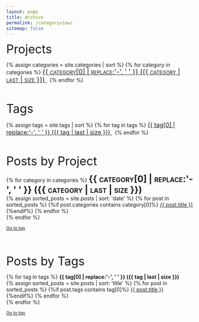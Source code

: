 ```yaml
---
layout: page
title: Archive
permalink: /categoryview/
sitemap: false
---
```

    
<font size="6">Projects</font>
<div>
    {% assign categories = site.categories | sort %}
    {% for category in categories %}
     <span class="site-category">
        <a href="#{{ category | first | slugify }}">
               <font size="4" style="font-variant: small-caps"> {{ category[0] | replace:'-', ' ' }} ({{ category | last | size }}) </font>
        </a>
        &nbsp;
    </span>
    {% endfor %}
</div>

<br>
<br>

<font size="6">Tags</font>
<div>
    {% assign tags = site.tags | sort %}
    {% for tag in tags %}
     <span class="site-tag">
        <a href="#{{ tag | first | slugify }}">
               <font size="3"> {{ tag[0] | replace:'-', ' ' }} ({{ tag | last | size }}) </font>
        </a>
        &nbsp;
    </span>
    {% endfor %}
</div>

<br>
<br>


<font size="6">Posts by Project</font>
<div id="category-index">
    {% for category in categories %}
        <a name="{{ category[0] }}"></a><strong><font size="5" style="font-variant: small-caps">{{ category[0] | replace:'-', ' ' }} ({{ category | last | size }}) </font></strong>
        <br>
    {% assign sorted_posts = site.posts | sort: 'date' %} 
    {% for post in sorted_posts %}
    {%if post.categories contains category[0]%}
     <a href="{{ site.baseurl }}{{ post.url }}" title="{{ post.title }}">{{ post.title }}</a>
    <br>
    {%endif%}
    {% endfor %}
    <br>
    {% endfor %}
</div>

<small><a href="#">Go to top</a></small>

<br>
<br>


<font size="6">Posts by Tags</font>
<div id="tag-index">
    {% for tag in tags %}
        <a name="{{ tag[0] }}"></a><strong>{{ tag[0] | replace:'-', ' ' }} ({{ tag | last | size }}) </strong>
        <br>
    {% assign sorted_posts = site.posts | sort: 'title' %}
    {% for post in sorted_posts %}
    {%if post.tags contains tag[0]%}
     <a href="{{ site.baseurl }}{{ post.url }}" title="{{ post.title }}">{{ post.title }}</a>
    <br>
    {%endif%}
    {% endfor %}
    <br>
    {% endfor %}
</div>

<small><a href="#">Go to top</a></small>
